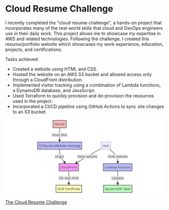 # Cloud Resume Challenge

I recently completed the "cloud resume challenge", a hands-on project that incorporates many of the real-world skills that cloud and DevOps engineers use in their daily work. This project allows me to showcase my expertise in AWS and related technologies. Following the challenge, I created this resume/portfolio website which showcases my work experience, education, projects, and certifications.

Tasks achieved:

- Created a website using HTML and CSS.
- Hosted the website on an AWS S3 bucket and allowed access only through a CloudFront distribution.
- Implemented visitor tracking using a combination of Lambda functions, a DynamoDB database, and JavaScript.
- Used Terraform to quickly provision and de-provision the resources used in the project.
- Incorporated a CI/CD pipeline using GitHub Actions to sync site changes to an S3 bucket.

![diagram](src/assets/diagram.png)

[The Cloud Resume Challenge](https://cloudresumechallenge.dev/)